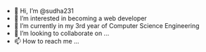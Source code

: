 - 👋 Hi, I’m @sudha231
- 👀 I’m interested in becoming a web developer 
- 🌱 I’m currently in my 3rd year of Computer Science Engineering 
- 💞️ I’m looking to collaborate on ...
- 📫 How to reach me ...

<!---
sudha231/sudha231 is a ✨ special ✨ repository because its `README.md` (this file) appears on your GitHub profile.
You can click the Preview link to take a look at your changes.
--->
